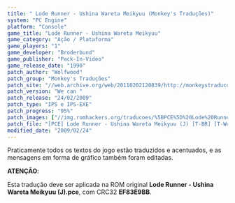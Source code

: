 ```yaml
---
title: " Lode Runner - Ushina Wareta Meikyuu (Monkey's Traduções)"
system: "PC Engine"
platform: "Console"
game_title: "Lode Runner - Ushina Wareta Meikyuu"
game_category: "Ação / Plataforma"
game_players: "1"
game_developer: "Broderbund"
game_publisher: "Pack-In-Video"
game_release_date: "1990"
patch_author: "Wolfwood"
patch_group: "Monkey's Traduções"
patch_site: "//web.archive.org/web/20110202120839/http://monkeystraducoes.com/"
patch_version: "We can "
patch_release: "24/02/2009"
patch_type: "IPS e IPS-EXE"
patch_progress: "95%"
patch_images: ["//img.romhackers.org/traducoes/%5BPCE%5D%20Lode%20Runner%20-%20Ushina%20Wareta%20Meikyuu%20-%20Monkey's%20Tradu%C3%A7%C3%B5es%20-%201.png","//romhackers.org/uploads/smil470475b7a95a6.gif","//img.romhackers.org/traducoes/%5BPCE%5D%20Lode%20Runner%20-%20Ushina%20Wareta%20Meikyuu%20-%20Monkey's%20Tradu%C3%A7%C3%B5es%20-%202.png","//img.romhackers.org/traducoes/%5BPCE%5D%20Lode%20Runner%20-%20Ushina%20Wareta%20Meikyuu%20-%20Monkey's%20Tradu%C3%A7%C3%B5es%20-%203.png"]
patch_file: "[PCE] Lode Runner - Ushina Wareta Meikyuu (J) [T-BR] [T-Wolfwood G-Monkey's Traduções] [V-We Can P-95% A-2009].7z"
modified_date: "2009/02/24"
---
```

Praticamente todos os textos do jogo estão traduzidos e acentuados, e as mensagens em forma de gráfico também foram editadas.

<b>ATENÇÃO</b>:

Esta tradução deve ser aplicada na ROM original <b>Lode Runner - Ushina Wareta Meikyuu (J).pce</b>, com CRC32 <b>EF83E9BB</b>.
